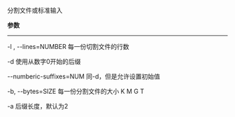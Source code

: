分割文件或标准输入

**参数**
***

-l , --lines=NUMBER
	每一份切割文件的行数

-d
	使用从数字0开始的后缀

--numberic-suffixes=NUM
	同-d，但是允许设置初始值

-b, --bytes=SIZE
	每一份分割文件的大小 K M G T

-a
	后缀长度，默认为2
